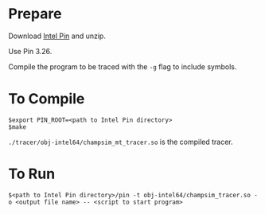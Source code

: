 # Prepare

Download [Intel Pin](https://www.intel.com/content/www/us/en/developer/articles/tool/pin-a-dynamic-binary-instrumentation-tool.html) and unzip.

Use Pin 3.26.

Compile the program to be traced with the `-g` flag to include symbols.

# To Compile

```
$export PIN_ROOT=<path to Intel Pin directory>
$make
```

`./tracer/obj-intel64/champsim_mt_tracer.so` is the compiled tracer.

# To Run

```
$<path to Intel Pin directory>/pin -t obj-intel64/champsim_tracer.so -o <output file name> -- <script to start program>
```

